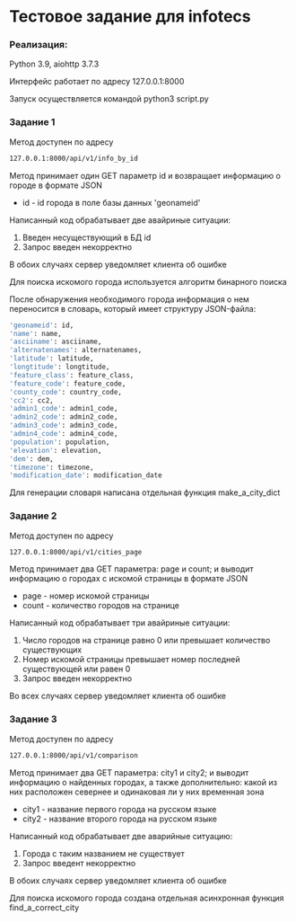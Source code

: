 # Тестовое задание для infotecs

### Реализация:

Python 3.9, aiohttp 3.7.3

Интерфейс работает по адресу 127.0.0.1:8000

Запуск осуществляется командой python3 script.py

### Задание 1

Метод доступен по адресу 
```sh
127.0.0.1:8000/api/v1/info_by_id
```
Метод принимает один GET параметр id и возвращает информацию о городе в формате JSON
 - id -  id города в поле базы данных 'geonameid'
 
Написанный код обрабатывает две авайриные ситуации:
1. Введен несуществующий в БД id
2. Запрос введен некорректно

В обоих случаях сервер уведомляет клиента об ошибке

Для поиска искомого города используется алгоритм бинарного поиска

После обнаружения необходимого города информация о нем переносится в словарь, который имеет структуру JSON-файла:

```sh
'geonameid': id,
'name': name,
'asciiname': asciiname, 
'alternatenames': alternatenames,
'latitude': latitude, 
'longtitude': longtitude,
'feature_class': feature_class, 
'feature_code': feature_code,
'county_code': country_code, 
'cc2': cc2,
'admin1_code': admin1_code, 
'admin2_code': admin2_code,
'admin3_code': admin3_code, 
'admin4_code': admin4_code,
'population': population, 
'elevation': elevation,
'dem': dem, 
'timezone': timezone,
'modification_date': modification_date
```

Для генерации словаря написана отдельная функция make_a_city_dict

### Задание 2

Метод доступен по адресу 
```sh
127.0.0.1:8000/api/v1/cities_page
```

Метод принимает два GET параметра: page и count; и выводит информацию о городах с искомой страницы в формате JSON
 - page - номер искомой страницы 
 - count - количество городов на странице 
 
Написанный код обрабатывает три авайриные ситуации:
1. Число городов на странице равно 0 или превышает количество существующих
2. Номер искомой страницы превышает номер последней существующей или равен 0
3. Запрос введен некорректно

Во всех случаях сервер уведомляет клиента об ошибке
 
### Задание 3

Метод доступен по адресу 
```sh
127.0.0.1:8000/api/v1/comparison
```

Метод принимает два GET параметра: city1 и city2; и выводит информацию о найденных городах, а также дополнительно: какой из них расположен севернее и одинаковая ли у них временная зона
 - city1 - название первого города на русском языке
 - city2 - название второго города на русском языке 

Написанный код обрабатывает две аварийные ситуацию:
1. Города с таким названием не существует
2. Запрос введент некорректно

В обоих случаях сервер уведомляет клиента об ошибке

Для поиска искомого города создана отдельная асинхронная функция find_a_correct_city
